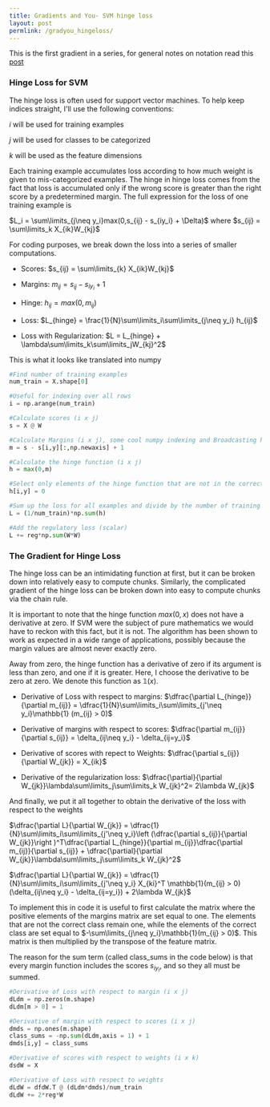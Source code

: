 ```yaml
---
title: Gradients and You- SVM hinge loss
layout: post
permlink: /gradyou_hingeloss/
---
```

This is the first gradient in a series, for general notes on notation read this [post](/_posts/gradyou_intro)

### Hinge Loss for SVM

The hinge loss is often used for support vector machines. To help keep indices straight, I'll use the following conventions:

_i_ will be used for training examples

_j_ will be used for classes to be categorized

_k_ will be used as the feature dimensions

Each training example accumulates loss according to how much weight is given to mis-categorized examples. The hinge in hinge loss comes from the fact that loss is accumulated only if the wrong score is greater than the right score by a predetermined margin. The full expression for the loss of one training example is

$L_i = \sum\limits_{j\neq y_i}max(0,s_{ij} - s_{iy_i} + \Delta)$ where $s_{ij} = \sum\limits_k X_{ik}W_{kj}$

For coding purposes, we break down the loss into a series of smaller computations.

- Scores: $s_{ij} = \sum\limits_{k} X_{ik}W_{kj}$

- Margins: $m_{ij} = s_{ij} - s_{iy_i} + 1$



- Hinge: $h_{ij} = max(0,m_{ij})$


- Loss: $L_{hinge} = \frac{1}{N}\sum\limits_i\sum\limits_{j\neq y_i} h_{ij}$

- Loss with Regularization: $L = L_{hinge} + \lambda\sum\limits_k\sum\limits_jW_{kj}^2$

This is what it looks like translated into numpy

```python
#Find number of training examples
num_train = X.shape[0]

#Useful for indexing over all rows
i = np.arange(num_train)

#Calculate scores (i x j)
s = X @ W

#Calculate Margins (i x j), some cool numpy indexing and Broadcasting here
m = s - s[i,y][:,np.newaxis] + 1

#Calculate the hinge function (i x j)
h = max(0,m)

#Select only elements of the hinge function that are not in the correct class (i x j)
h[i,y] = 0

#Sum up the loss for all examples and divide by the number of training examples (scalar)
L = (1/num_train)*np.sum(h)

#Add the regulatory loss (scalar)
L += reg*np.sum(W*W)
```

### The Gradient for Hinge Loss

The hinge loss can be an intimidating function at first, but it can be broken down into relatively easy to compute chunks. Similarly, the complicated gradient of the hinge loss can be broken down into easy to compute chunks via the chain rule.

It is important to note that the hinge function $max(0,x)$ does not have a derivative at zero. If SVM were the subject of pure mathematics we would have to reckon with this fact, but it is not. The algorithm has been shown to work as expected in a wide range of applications, possibly because the margin values are almost never exactly zero.

Away from zero, the hinge function has a derivative of zero if its argument is less than zero, and one if it is greater. Here, I choose the derivative to be zero at zero. We denote this function as $\mathbb{1}(x)$.

- Derivative of Loss with respect to margins: $\dfrac{\partial L_{hinge}}{\partial m_{ij}} = \dfrac{1}{N}\sum\limits_i\sum\limits_{j'\neq y_i}\mathbb{1} (m_{ij} > 0)$


- Derivative of margins with respect to scores: $\dfrac{\partial m_{ij}}{\partial s_{ij}} = \delta_{ij\neq y_i} - \delta_{ij=y_i}$


- Derivative of scores with repect to Weights: $\dfrac{\partial s_{ij}}{\partial W_{jk}} = X_{ik}$


- Derivative of the regularization loss: $\dfrac{\partial}{\partial W_{jk}}\lambda\sum\limits_j\sum\limits_k W_{jk}^2= 2\lambda W_{jk}$



And finally, we put it all together to obtain the derivative of the loss with respect to the weights

$\dfrac{\partial L}{\partial W_{jk}} = \dfrac{1}{N}\sum\limits_i\sum\limits_{j'\neq y_i}\left (\dfrac{\partial s_{ij}}{\partial W_{jk}}\right )^T\dfrac{\partial L_{hinge}}{\partial m_{ij}}\dfrac{\partial m_{ij}}{\partial s_{ij}} + \dfrac{\partial}{\partial W_{jk}}\lambda\sum\limits_j\sum\limits_k W_{jk}^2$

$\dfrac{\partial L}{\partial W_{jk}} = \dfrac{1}{N}\sum\limits_i\sum\limits_{j'\neq y_i} X_{ki}^T \mathbb{1}(m_{ij} > 0)(\delta_{ij\neq y_i} - \delta_{ij=y_i}) + 2\lambda W_{jk}$

To implement this in code it is useful to first calculate the matrix where the positive elements of the margins matrix are set equal to one. The elements that are not the correct class remain one, while the elements of the correct class are set equal to $-\sum\limits_{j\neq y_i}\mathbb{1}(m_{ij} > 0)$. This matrix is then multiplied by the transpose of the feature matrix.

The reason for the sum term (called class_sums in the code below) is that every margin function includes the scores $s_{iy_i}$, and so they all must be summed.

```python
#Derivative of Loss with respect to margin (i x j)
dLdm = np.zeros(m.shape)
dLdm[m > 0] = 1

#Derivative of margin with respect to scores (i x j)
dmds = np.ones(m.shape)
class_sums = -np.sum(dLdm,axis = 1) + 1
dmds[i,y] = class_sums

#Derivative of scores with respect to weights (i x k)
dsdW = X

#Derivative of Loss with respect to weights
dLdW = dfdW.T @ (dLdm*dmds)/num_train
dLdW += 2*reg*W
```
